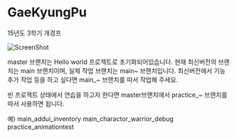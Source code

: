 ﻿# GaeKyungPu
15년도 3학기 개경프

![ScreenShot](http://ref.comgal.info/data/cgref_4/samplemap_withSpearman_color_5x.png)

master 브랜치는 Hello world 프로젝트로 초기화되어있습니다.
현재 최신버전의 브랜치는 main 브랜치이며, 실제 작업 브랜치는 main~ 브랜치입니다.
최신버전에서 기능 추가 작업 등을 하고 싶다면 main_~ 브랜치를 따서 작업해 주세요.

빈 프로젝트 상태에서 연습을 하고자 한다면 master브랜치에서 practice_~ 브랜치를 따서 사용하면 됩니다.

예)
main_addui_inventory
main_charactor_warrior_debug
practice_animationtest
